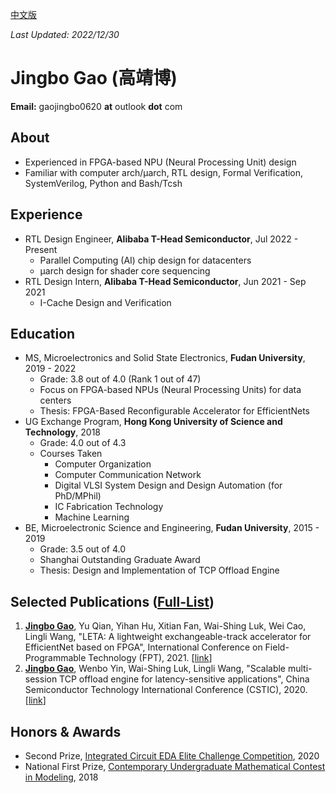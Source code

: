 [中文版](/about_zh_cn/)

*Last Updated: 2022/12/30*

# Jingbo Gao (高靖博)

**Email:** gaojingbo0620 **at** outlook **dot** com

## About

* Experienced in FPGA-based NPU (Neural Processing Unit) design
* Familiar with computer arch/µarch, RTL design, Formal Verification, SystemVerilog, Python and Bash/Tcsh

## Experience

* RTL Design Engineer, **Alibaba T-Head Semiconductor**, Jul 2022 - Present
    * Parallel Computing (AI) chip design for datacenters
    * µarch design for shader core sequencing
* RTL Design Intern, **Alibaba T-Head Semiconductor**, Jun 2021 - Sep 2021
    * I-Cache Design and Verification

## Education

* MS, Microelectronics and Solid State Electronics, **Fudan University**, 2019 - 2022
    * Grade: 3.8 out of 4.0 (Rank 1 out of 47)
    * Focus on FPGA-based NPUs (Neural Processing Units) for data centers
    * Thesis: FPGA-Based Reconfigurable Accelerator for EfficientNets
* UG Exchange Program, **Hong Kong University of Science and Technology**, 2018
    * Grade: 4.0 out of 4.3
    * Courses Taken
        * Computer Organization
        * Computer Communication Network
        * Digital VLSI System Design and Design Automation (for PhD/MPhil)
        * IC Fabrication Technology
        * Machine Learning
* BE, Microelectronic Science and Engineering, **Fudan University**, 2015 - 2019
    * Grade: 3.5 out of 4.0
    * Shanghai Outstanding Graduate Award
    * Thesis: Design and Implementation of TCP Offload Engine

## Selected Publications ([Full-List](/pub_list/))

1. <u>**Jingbo Gao**</u>, Yu Qian, Yihan Hu, Xitian Fan, Wai-Shing Luk, Wei Cao, Lingli Wang, "LETA: A lightweight exchangeable-track accelerator for EfficientNet based on FPGA", International Conference on Field-Programmable Technology (FPT), 2021. [[link](https://ieeexplore.ieee.org/document/9609919)]
2. <u>**Jingbo Gao**</u>, Wenbo Yin, Wai-Shing Luk, Lingli Wang, "Scalable multi-session TCP offload engine for latency-sensitive applications", China Semiconductor Technology International Conference (CSTIC), 2020. [[link](https://ieeexplore.ieee.org/document/9282453)]

## Honors & Awards
* Second Prize, [Integrated Circuit EDA Elite Challenge Competition](https://eda.icisc.cn/), 2020
* National First Prize, [Contemporary Undergraduate Mathematical Contest in Modeling](http://www.mcm.edu.cn/), 2018
